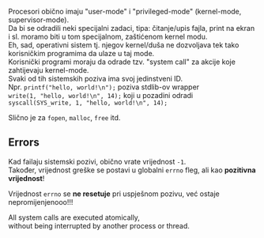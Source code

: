 


Procesori obično imaju "user-mode" i "privileged-mode" (kernel-mode, supervisor-mode).  
Da bi se odradili neki specijalni zadaci, tipa: čitanje/upis fajla, print na ekran i sl. moramo biti u tom specijalnom, zaštićenom kernel modu.  
Eh, sad, operativni sistem tj. njegov kernel/duša ne dozvoljava tek tako korisničkim programima da ulaze u taj mode.  
Korisnički programi moraju da odrade tzv. "system call" za akcije koje zahtijevaju kernel-mode.  
Svaki od tih sistemskih poziva ima svoj jedinstveni ID.  
Npr. `printf("hello, world!\n");` poziva stdlib-ov wrapper  
`write(1, "hello, world!\n", 14);` koji u pozadini odradi  
`syscall(SYS_write, 1, "hello, world!\n", 14);`

Slično je za `fopen`, `malloc`, `free` itd.

## Errors
Kad failaju sistemski pozivi, obično vrate vrijednost `-1`.  
Također, vrijednost greške se postavi u globalni `errno` fleg, ali kao **pozitivna vrijednost**!

Vrijednost `errno` se **ne resetuje** pri uspješnom pozivu, već ostaje nepromijenjenooo!!!

All system calls are executed atomically,  
without being interrupted by another process or thread.
